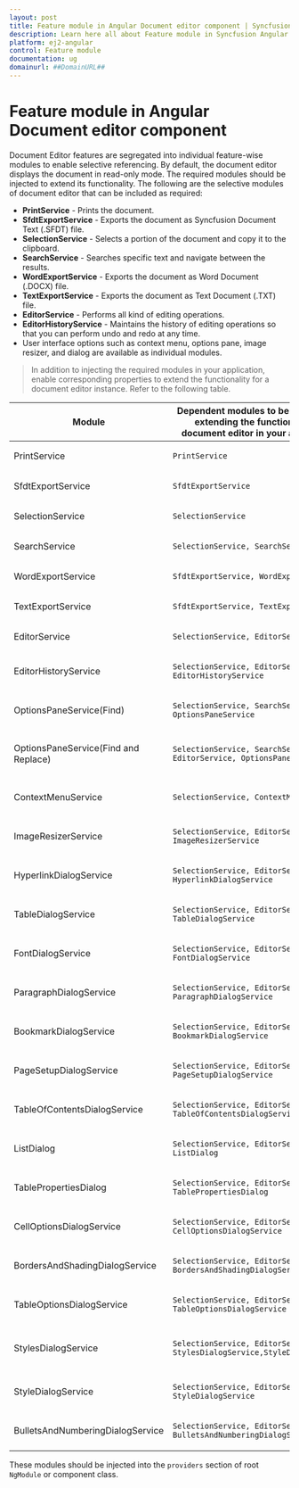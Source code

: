 ```yaml
---
layout: post
title: Feature module in Angular Document editor component | Syncfusion
description: Learn here all about Feature module in Syncfusion Angular Document editor component of Syncfusion Essential JS 2 and more.
platform: ej2-angular
control: Feature module 
documentation: ug
domainurl: ##DomainURL##
---
```


# Feature module in Angular Document editor component

Document Editor features are segregated into individual feature-wise modules to enable selective referencing. By default, the document editor displays the document in read-only mode. The required modules should be injected to extend its functionality. The following are the selective modules of document editor that can be included as required:
* **PrintService** - Prints the document.
* **SfdtExportService** - Exports the document as Syncfusion Document Text (.SFDT) file.
* **SelectionService** - Selects a portion of the document and copy it to the clipboard.
* **SearchService** - Searches specific text and navigate between the results.
* **WordExportService** - Exports the document as Word Document (.DOCX) file.
* **TextExportService** - Exports the document as Text Document (.TXT) file.
* **EditorService** - Performs all kind of editing operations.
* **EditorHistoryService** - Maintains the history of editing operations so that you can perform undo and redo at any time.
* User interface options such as context menu, options pane, image resizer, and dialog are available as individual modules.

>In addition to injecting the required modules in your application, enable corresponding properties to extend the functionality for a document editor instance.
Refer to the following table.

| Module | Dependent modules to be injected for extending the functionality of document editor in your application | Property to enable the functionality for a document editor instance |
|---|---|---|
|PrintService|`PrintService`|`<ejs-documenteditor [enablePrint]=true></ejs-documenteditor>`|
|SfdtExportService|`SfdtExportService`|`<ejs-documenteditor [enableSfdtExport]=true></ejs-documenteditor>`|
|SelectionService|`SelectionService`|`<ejs-documenteditor [enableSelection]=true></ejs-documenteditor>`|
|SearchService|`SelectionService, SearchService`|`<ejs-documenteditor [enableSearch]=true></ejs-documenteditor>`|
|WordExportService|`SfdtExportService, WordExportService`|`<ejs-documenteditor [enableWordExport]=true></ejs-documenteditor>`|
|TextExportService|`SfdtExportService, TextExportService`|`<ejs-documenteditor [enableTextExport]=true></ejs-documenteditor>`|
|EditorService|`SelectionService, EditorService`|`<ejs-documenteditor [isReadOnly]: false [enableEditor]=true></ejs-documenteditor>`|
|EditorHistoryService|`SelectionService, EditorService, EditorHistoryService`|`<ejs-documenteditor [isReadOnly]: false [enableEditor]=true [enableEditorHistory]=true></ejs-documenteditor>`|
|OptionsPaneService(Find)|`SelectionService, SearchService, OptionsPaneService`|`<ejs-documenteditor [enableSearch]=true [enableOptionsPane]=true></ejs-documenteditor>`|
|OptionsPaneService(Find and Replace)|`SelectionService, SearchService, EditorService, OptionsPaneService`|`<ejs-documenteditor [isReadOnly]: false [enableEditor]=true [enableSearch]=true [enableOptionsPane]=true></ejs-documenteditor>`|
|ContextMenuService|`SelectionService, ContextMenuService`|`<ejs-documenteditor [enableSelection]=true [enableContextMenu]=true></ejs-documenteditor>`|
|ImageResizerService|`SelectionService, EditorService, ImageResizerService`|`<ejs-documenteditor [isReadOnly]: false [enableEditor]=true [enableImageResizer]=true></ejs-documenteditor>`|
|HyperlinkDialogService|`SelectionService, EditorService, HyperlinkDialogService`|`<ejs-documenteditor [isReadOnly]: false [enableEditor]=true [enableHyperlinkDialog]=true></ejs-documenteditor>`|
|TableDialogService|`SelectionService, EditorService, TableDialogService`|`<ejs-documenteditor [isReadOnly]: false [enableEditor]=true [enableTableDialog]=true></ejs-documenteditor>`|
|FontDialogService|`SelectionService, EditorService, FontDialogService`|`<ejs-documenteditor [isReadOnly]: false [enableEditor]=true [enableFontDialog]=true></ejs-documenteditor>`|
|ParagraphDialogService|`SelectionService, EditorService, ParagraphDialogService`|`<ejs-documenteditor [isReadOnly]: false [enableEditor]=true [enableParagraphDialog]=true></ejs-documenteditor>`|
|BookmarkDialogService|`SelectionService, EditorService, BookmarkDialogService`|`<ejs-documenteditor [isReadOnly]: false [enableEditor]=true enabl[eBookmarkDialog=true></ejs-documenteditor>`|
|PageSetupDialogService|`SelectionService, EditorService, PageSetupDialogService`|`<ejs-documenteditor [isReadOnly]: false [enableEditor]=true [enablePageSetupDialog]=true></ejs-documenteditor>`|
|TableOfContentsDialogService|`SelectionService, EditorService, TableOfContentsDialogService`|`<ejs-documenteditor [isReadOnly]: false [enableEditor]=true [enableTableOfContentsDialog]=true></ejs-documenteditor>`|
|ListDialog|`SelectionService, EditorService, ListDialog`|`<ejs-documenteditor [isReadOnly]: false [enableEditor]=true [enableListDialog]=true></ejs-documenteditor>`|
|TablePropertiesDialog|`SelectionService, EditorService, TablePropertiesDialog`|`<ejs-documenteditor [isReadOnly]: false [enableEditor]=true [enableTablePropertiesDialog]=true></ejs-documenteditor>`|
|CellOptionsDialogService|`SelectionService, EditorService, CellOptionsDialogService`|`<ejs-documenteditor [isReadOnly]: false [enableEditor]=true [enableTablePropertiesDialog]=true></ejs-documenteditor>`|
|BordersAndShadingDialogService|`SelectionService, EditorService, BordersAndShadingDialogService`|`<ejs-documenteditor [isReadOnly]: false [enableEditor]=true [enableBordersAndShadingDialog]=true></ejs-documenteditor>`|
|TableOptionsDialogService|`SelectionService, EditorService, TableOptionsDialogService`|`<ejs-documenteditor [isReadOnly]: false [enableEditor]=true [enableTableOptionsDialog]=true></ejs-documenteditor>`|
|StylesDialogService|`SelectionService, EditorService, StylesDialogService,StyleDialogService`|`<ejs-documenteditor [isReadOnly]: false [enableEditor]=true [enableStyleDialog]=true ,[enableStylesDialog]=true></ejs-documenteditor>`|
|StyleDialogService|`SelectionService, EditorService, StyleDialogService`|`<ejs-documenteditor [isReadOnly]: false [enableEditor]=true [enableStyleDialog]=true></ejs-documenteditor>`|
|BulletsAndNumberingDialogService|`SelectionService, EditorService, BulletsAndNumberingDialogService`|`<ejs-documenteditor [isReadOnly]: false [enableEditor]=true [enableStyleDialog]=true></ejs-documenteditor>`|

These modules should be injected into the `providers` section of root `NgModule` or component class.